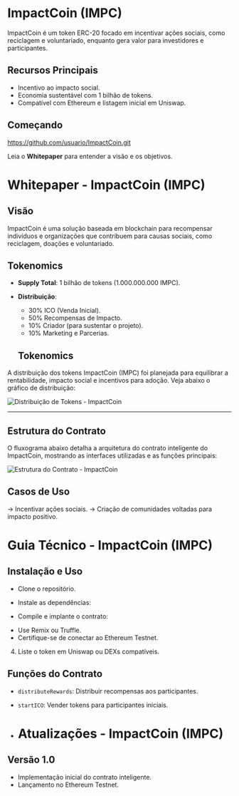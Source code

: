 # ImpactCoin (IMPC)  

ImpactCoin é um token ERC-20 focado em incentivar ações sociais, como reciclagem e voluntariado, enquanto gera valor para investidores e participantes.  

## Recursos Principais
- Incentivo ao impacto social.
- Economia sustentável com 1 bilhão de tokens.  
- Compatível com Ethereum e listagem inicial em Uniswap.

## Começando  
https://github.com/usuario/ImpactCoin.git

Leia o **Whitepaper** para entender a visão e os objetivos.  

# Whitepaper - ImpactCoin (IMPC)

## Visão  
ImpactCoin é uma solução baseada em blockchain para recompensar indivíduos e organizações que contribuem para causas sociais, como reciclagem, doações e voluntariado.

## Tokenomics
- **Supply Total**: 1 bilhão de tokens (1.000.000.000 IMPC).  
- **Distribuição**:
  - 30% ICO (Venda Inicial).
  - 50% Recompensas de Impacto.
  - 10% Criador (para sustentar o projeto).  
  - 10% Marketing e Parcerias.
 
  ## Tokenomics

A distribuição dos tokens ImpactCoin (IMPC) foi planejada para equilibrar a rentabilidade, impacto social e incentivos para adoção. Veja abaixo o gráfico de distribuição:

![Distribuição de Tokens - ImpactCoin](images/Tokenomics_ImpactCoin.png)

---

## Estrutura do Contrato

O fluxograma abaixo detalha a arquitetura do contrato inteligente do ImpactCoin, mostrando as interfaces utilizadas e as funções principais:

![Estrutura do Contrato - ImpactCoin](images/Fluxograma_Contrato_ImpactCoin.png)


## Casos de Uso
-> Incentivar ações sociais.
-> Criação de comunidades voltadas para impacto positivo.

# Guia Técnico - ImpactCoin (IMPC)

## Instalação e Uso
* Clone o repositório.  
* Instale as dependências:

* Compile e implante o contrato:  
- Use Remix ou Truffle.  
- Certifique-se de conectar ao Ethereum Testnet.  
4. Liste o token em Uniswap ou DEXs compatíveis.  

## Funções do Contrato
- `distributeRewards`: Distribuir recompensas aos participantes.  
- `startICO`: Vender tokens para participantes iniciais.

- # Atualizações - ImpactCoin (IMPC)

## Versão 1.0  
- Implementação inicial do contrato inteligente.  
- Lançamento no Ethereum Testnet.    
